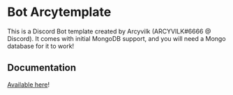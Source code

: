 # Bot Arcytemplate

This is a Discord Bot template created by Arcyvilk (ARCYVILK#6666 @ Discord). 
It comes with initial MongoDB support, and you will need a Mongo database for it to work!

## Documentation

[Available here](http://arcyvilk.github.io/arcybot-template)!
